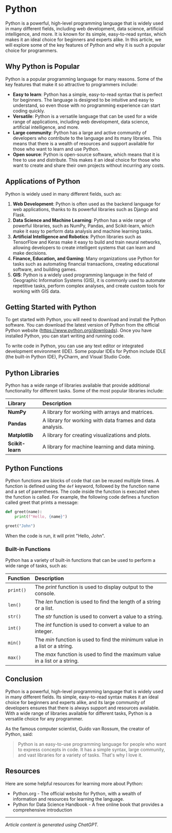# Python
Python is a powerful, high-level programming language that is widely used in many different fields, including web development, data science, artificial intelligence, and more. It is known for its simple, easy-to-read syntax, which makes it an ideal choice for beginners and experts alike. In this article, we will explore some of the key features of Python and why it is such a popular choice for programmers.

## Why Python is Popular
Python is a popular programming language for many reasons. Some of the key features that make it so attractive to programmers include:
- **Easy to learn**: Python has a simple, easy-to-read syntax that is perfect for beginners. The language is designed to be intuitive and easy to understand, so even those with no programming experience can start coding quickly.
- **Versatile**: Python is a versatile language that can be used for a wide range of applications, including web development, data science, artificial intelligence, and more.
- **Large community**: Python has a large and active community of developers who contribute to the language and its many libraries. This means that there is a wealth of resources and support available for those who want to learn and use Python.
- **Open source**: Python is open-source software, which means that it is free to use and distribute. This makes it an ideal choice for those who want to create and share their own projects without incurring any costs.

## Applications of Python
Python is widely used in many different fields, such as:
1. **Web Development**: Python is often used as the backend language for web applications, thanks to its powerful libraries such as Django and Flask.
2. **Data Science and Machine Learning**: Python has a wide range of powerful libraries, such as NumPy, Pandas, and Scikit-learn, which make it easy to perform data analysis and machine learning tasks.
3. **Artificial Intelligence and Robotics**: Python libraries such as TensorFlow and Keras make it easy to build and train neural networks, allowing developers to create intelligent systems that can learn and make decisions.
4. **Finance, Education, and Gaming**: Many organizations use Python for tasks such as automating financial transactions, creating educational software, and building games.
5. **GIS**: Python is a widely used programming language in the field of Geographic Information Systems (GIS), it is commonly used to automate repetitive tasks, perform complex analyses, and create custom tools for working with GIS data.

## Getting Started with Python
To get started with Python, you will need to download and install the Python software. You can download the latest version of Python from the official Python website (https://www.python.org/downloads). Once you have installed Python, you can start writing and running code.

To write code in Python, you can use any text editor or integrated development environment (IDE). Some popular IDEs for Python include IDLE (the built-in Python IDE), PyCharm, and Visual Studio Code.

## Python Libraries
Python has a wide range of libraries available that provide additional functionality for different tasks. Some of the most popular libraries include:

| **Library** | **Description** |
|:------------|:----------------|
| **NumPy** | A library for working with arrays and matrices. |
| **Pandas** | A library for working with data frames and data analysis. |
| **Matplotlib** | A library for creating visualizations and plots. |
| **Scikit-learn** |  A library for machine learning and data mining. |

## Python Functions
Python functions are blocks of code that can be reused multiple times. A function is defined using the `def` keyword, followed by the function name and a set of parentheses. The code inside the function is executed when the function is called.
For example, the following code defines a function called greet that prints a message:
```python
def greet(name):
    print(f"Hello, {name}")

greet("John")
```
When the code is run, it will print "Hello, John".

### Built-in Functions
Python has a variety of built-in functions that can be used to perform a wide range of tasks, such as:

| **Function** | **Description** |
|:---------|:------------|
| `print()` | The *print* function is used to display output to the console. |
| `len()` | The *len* function is used to find the length of a string or a list. |
| `str()` | The *str* function is used to convert a value to a string. |
| `int()` | The *int* function is used to convert a value to an integer. |
| `min()` | The *min* function is used to find the minimum value in a list or a string. |
| `max()` | The *max* function is used to find the maximum value in a list or a string. |

## Conclusion
Python is a powerful, high-level programming language that is widely used in many different fields. Its simple, easy-to-read syntax makes it an ideal choice for beginners and experts alike, and its large community of developers ensures that there is always support and resources available. With a wide range of libraries available for different tasks, Python is a versatile choice for any programmer.

As the famous computer scientist, Guido van Rossum, the creator of Python, said:
>Python is an easy-to-use programming language for people who want to express concepts in code. It has a simple syntax, large community, and vast libraries for a variety of tasks. That's why I love it.

## Resources
Here are some helpful resources for learning more about Python:
- Python.org - The official website for Python, with a wealth of information and resources for learning the language.
- Python for Data Science Handbook - A free online book that provides a comprehensive introduction
---
*Article content is generated using ChatGPT.*